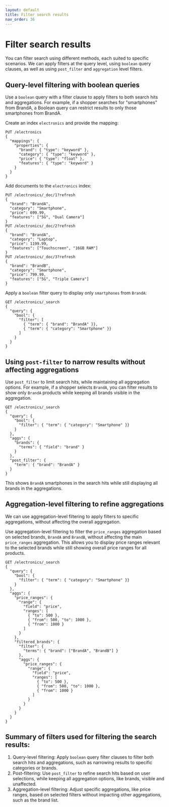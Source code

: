 ```yaml
---
layout: default
title: Filter search results
nav_order: 36
---
```


# Filter search results

You can filter search using different methods, each suited to specific scenarios. We can apply filters at the query level, using `boolean` query clauses, as well as using `post_filter` and `aggregation` level filters.

## Query-level filtering with boolean queries
Use a `boolean` query with a filter clause to apply filters to both search hits and aggregations. For example, if a shopper searches for "smartphones" from BrandA, a Boolean query can restrict results to only those smartphones from BrandA.

Create an index `electronics` and provide the mapping:

```
PUT /electronics
{
  "mappings": {
    "properties": {
      "brand": { "type": "keyword" },
      "category": { "type": "keyword" },
      "price": { "type": "float" },
      "features": { "type": "keyword" }
    }
  }
}
```

Add documents to the `electronics` index:

```
PUT /electronics/_doc/1?refresh
{
  "brand": "BrandA",
  "category": "Smartphone",
  "price": 699.99,
  "features": ["5G", "Dual Camera"]
}
PUT /electronics/_doc/2?refresh
{
  "brand": "BrandA",
  "category": "Laptop",
  "price": 1199.99,
  "features": ["Touchscreen", "16GB RAM"]
}
PUT /electronics/_doc/3?refresh
{
  "brand": "BrandB",
  "category": "Smartphone",
  "price": 799.99,
  "features": ["5G", "Triple Camera"]
}
```

Apply a `boolean` filter query to display only `smartphones` from `BrandA`:

```
GET /electronics/_search
{
  "query": {
    "bool": {
      "filter": [
        { "term": { "brand": "BrandA" }},
        { "term": { "category": "Smartphone" }}
      ]
    }
  }
}
```

## Using `post-filter` to narrow results without affecting aggregations

Use `post_filter` to limit search hits, while maintaining all aggregation options. For example, if a shopper selects `BrandA`, you can filter results to show only `BrandA` products while keeping all brands visible in the aggregation.

```
GET /electronics/_search
{
  "query": {
    "bool": {
      "filter": { "term": { "category": "Smartphone" }}
    }
  },
  "aggs": {
    "brands": {
      "terms": { "field": "brand" }
    }
  },
  "post_filter": {
    "term": { "brand": "BrandA" }
  }
}
```
This shows `BrandA` smartphones in the search hits while still displaying all brands in the aggregations.

## Aggregation-level filtering to refine aggregations
We can use aggregation-level filtering to apply filters to specific aggregations, without affecting the overall aggregation.

Use aggregation-level filtering to filter the `price_ranges` aggregation based on selected brands, `BrandA` and `BrandB`, without affecting the main `price_ranges` aggregation. This allows you to display price ranges relevant to the selected brands while still showing overall price ranges for all products.

```
GET /electronics/_search
{
  "query": {
    "bool": {
      "filter": { "term": { "category": "Smartphone" }}
    }
  },
  "aggs": {
    "price_ranges": {
      "range": {
        "field": "price",
        "ranges": [
          { "to": 500 },
          { "from": 500, "to": 1000 },
          { "from": 1000 }
        ]
      }
    },
    "filtered_brands": {
      "filter": {
        "terms": { "brand": ["BrandA", "BrandB"] }
      },
      "aggs": {
        "price_ranges": {
          "range": {
            "field": "price",
            "ranges": [
              { "to": 500 },
              { "from": 500, "to": 1000 },
              { "from": 1000 }
            ]
          }
        }
      }
    }
  }
}
```

## Summary of filters used for filtering the search results:
1. Query-level filtering: Apply `boolean` query filter clauses to filter both search hits and aggregations, such as narrowing results to specific categories or brands.
2. Post-filtering: Use `post_filter` to refine search hits based on user selections, while keeping all aggregation options, like brands, visible and unaffected.
3. Aggregation-level filtering: Adjust specific aggregations, like price ranges, based on selected filters without impacting other aggregations, such as the brand list.


